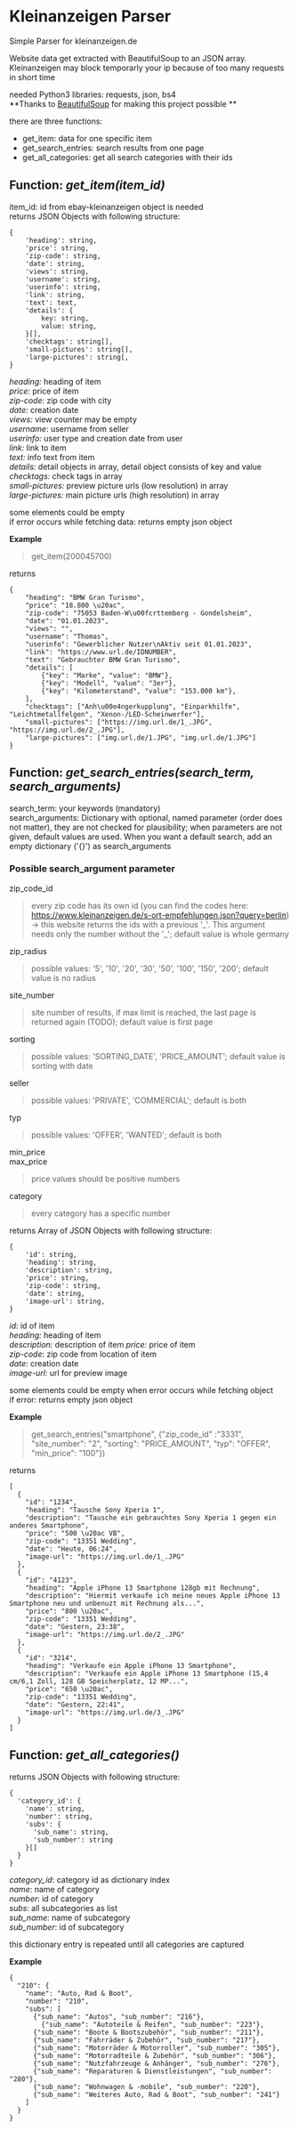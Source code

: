 # Kleinanzeigen Parser
Simple Parser for kleinanzeigen.de 

Website data get extracted with BeautifulSoup to an JSON array. Kleinanzeigen may block temporarly your ip because of too many requests in short time  

needed Python3 libraries: requests, json, bs4  
**Thanks to <a href="https://github.com/wention/BeautifulSoup4">BeautifulSoup</a> for making this project possible **

there are three functions: 
- 	get_item: data for one specific item
-	get_search_entries: search results from one page
-   get_all_categories: get all search categories with their ids

## Function: *get_item(item_id)*

item_id: id from ebay-kleinanzeigen object is needed  
returns JSON Objects with following structure:  
```
{  
	'heading': string, 
	'price': string, 
	'zip-code': string, 
	'date': string, 
	'views': string, 
	'username': string,
	'userinfo': string,
	'link': string,
	'text': text, 
	'details': { 
		key: string, 
		value: string,
	}[], 
	'checktags': string[], 
	'small-pictures': string[],
	'large-pictures': string[,
} 
```
*heading:* heading of item  
*price:* price of item  
*zip-code:* zip code with city  
*date:* creation date  
*views:* view counter may be empty  
*username*: username from seller  
*userinfo:* user type and creation date from user  
*link:* link to item  
*text:* info text from item  
*details:* detail objects in array, detail object consists of key and value  
*checktags:* check tags in array  
*small-pictures:* preview picture urls (low resolution) in array  
*large-pictures:* main picture urls (high resolution) in array  

some elements could be empty  
if error occurs while fetching data: returns empty json object  

**Example**
> get_item(200045700)

returns
```
{  
    "heading": "BMW Gran Turismo", 
    "price": "18.800 \u20ac", 
    "zip-code": "75053 Baden-W\u00fcrttemberg - Gondelsheim", 
    "date": "01.01.2023", 
    "views": "", 
    "username": "Thomas",
    "userinfo": "Gewerblicher Nutzer\nAktiv seit 01.01.2023", 
    "link": "https://www.url.de/IDNUMBER", 
    "text": "Gebrauchter BMW Gran Turismo", 
    "details": [
        {"key": "Marke", "value": "BMW"}, 
        {"key": "Modell", "value": "3er"}, 
        {"key": "Kilometerstand", "value": "153.000 km"}, 
    ], 
    "checktags": ["Anh\u00e4ngerkupplung", "Einparkhilfe", "Leichtmetallfelgen", "Xenon-/LED-Scheinwerfer"], 
    "small-pictures": ["https://img.url.de/1_.JPG", "https://img.url.de/2_.JPG"],
    "large-pictures": ["img.url.de/1.JPG", "img.url.de/1.JPG"]
}
```

## Function: _get_search_entries(search_term, search_arguments)_

search_term: your keywords (mandatory)  
search_arguments: Dictionary with optional, named parameter (order does not matter), they are not checked for plausibility; when parameters are not given, default values are used. When you want a default search, add an empty dictionary ('{}') as search_arguments

### Possible search_argument parameter 

zip_code_id  
>every zip code has its own id (you can find the codes here: https://www.kleinanzeigen.de/s-ort-empfehlungen.json?query=berlin) -> this website returns the ids with a previous '\_'. This argument needs only the number without the '\_'; default value is whole germany    

zip_radius  
>possible values: '5', '10', '20', '30', '50', '100', '150', '200'; default value is no radius

site_number  
>site number of results, if max limit is reached, the last page is returned again (TODO); default value is first page

sorting  
>possible values: 'SORTING_DATE', 'PRICE_AMOUNT'; default value is sorting with date

seller  
>possible values: 'PRIVATE', 'COMMERCIAL'; default is both

typ  
>possible values: 'OFFER', 'WANTED'; default is both

min_price  
max_price  
>price values should be positive numbers

category  
>every category has a specific number


returns Array of JSON Objects with following structure:  

```
{  
	'id': string,  
	'heading': string,  
	'description': string,  
	'price': string,  
	'zip-code': string,  
	'date': string,  
	'image-url': string,  
}  
```

*id:* id of item  
*heading:* heading of item  
*description:* description of item
*price:* price of item  
*zip-code*: zip code from location of item  
*date:* creation date  
*image-url:* url for preview image  

some elements could be empty when error occurs while fetching object  
if error: returns empty json object  

**Example**
> get_search_entries("smartphone", {"zip_code_id" :"3331", "site_number": "2", "sorting": "PRICE_AMOUNT", "typ": "OFFER", "min_price": "100"})

returns
```
[
  {
    "id": "1234", 
    "heading": "Tausche Sony Xperia 1", 
    "description": "Tausche ein gebrauchtes Sony Xperia 1 gegen ein anderes Smartphone", 
    "price": "500 \u20ac VB", 
    "zip-code": "13351 Wedding",
    "date": "Heute, 06:24", 
    "image-url": "https://img.url.de/1_.JPG"
  }, 
  {
    "id": "4123", 
    "heading": "Apple iPhone 13 Smartphone 128gb mit Rechnung",
    "description": "Hiermit verkaufe ich meine neues Apple iPhone 13 Smartphone neu und unbenuzt mit Rechnung als...",
    "price": "800 \u20ac", 
    "zip-code": "13351 Wedding",
    "date": "Gestern, 23:38", 
    "image-url": "https://img.url.de/2_.JPG"
  }, 
  {
    "id": "3214", 
    "heading": "Verkaufe ein Apple iPhone 13 Smartphone",
    "description": "Verkaufe ein Apple iPhone 13 Smartphone (15,4 cm/6,1 Zoll, 128 GB Speicherplatz, 12 MP...", 
    "price": "650 \u20ac", 
    "zip-code": "13351 Wedding",
    "date": "Gestern, 22:41", 
    "image-url": "https://img.url.de/3_.JPG"
  }
]
```

## Function: *get_all_categories()*


returns JSON Objects with following structure:  

```
{  
  'category_id': {
	'name': string,
	'number': string,
	'subs': {
	  'sub_name': string,
	  'sub_number': string
	}[]
  }
} 
```

_category_id_: category id as dictionary index  
_name_: name of category  
_number_: id of category  
_subs_: all subcategories as list  
_sub_name_: name of subcategory  
_sub_number_: id of subcategory  

this dictionary entry is repeated until all categories are captured

**Example**

```
{
  "210": {
	"name": "Auto, Rad & Boot", 
	"number": "210", 
	"subs": [
	  {"sub_name": "Autos", "sub_number": "216"}, 
		{"sub_name": "Autoteile & Reifen", "sub_number": "223"}, 
	  {"sub_name": "Boote & Bootszubehör", "sub_number": "211"}, 
	  {"sub_name": "Fahrräder & Zubehör", "sub_number": "217"}, 
	  {"sub_name": "Motorräder & Motorroller", "sub_number": "305"}, 
	  {"sub_name": "Motorradteile & Zubehör", "sub_number": "306"}, 
	  {"sub_name": "Nutzfahrzeuge & Anhänger", "sub_number": "276"}, 
	  {"sub_name": "Reparaturen & Dienstleistungen", "sub_number": "280"}, 
	  {"sub_name": "Wohnwagen & -mobile", "sub_number": "220"}, 
	  {"sub_name": "Weiteres Auto, Rad & Boot", "sub_number": "241"}
	]
  }
}
```